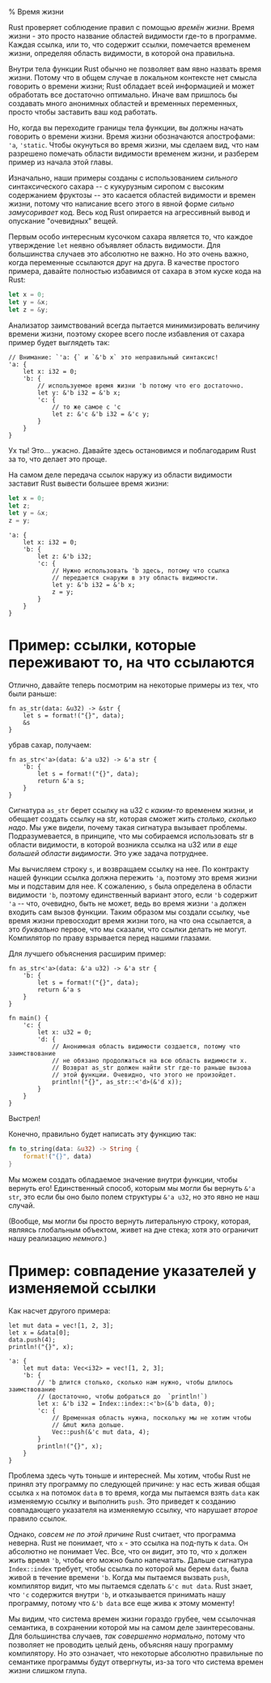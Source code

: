 % Время жизни

Rust проверяет соблюдение правил с помощью *времён жизни*. Время жизни - это
просто название областей видимости где-то в программе. Каждая ссылка, или то,
что содержит ссылки, помечается временем жизни, определяя область видимости, в
которой она правильна.

Внутри тела функции Rust обычно не позволяет вам явно назвать время жизни.
Потому что в общем случае в локальном контексте нет смысла говорить о времени
жизни; Rust обладает всей информацией и может обработать все достаточно
оптимально. Иначе вам пришлось бы создавать много анонимных областей и временных
переменных, просто чтобы заставить ваш код работать.

Но, когда вы переходите границы тела функции, вы должны начать говорить о
времени жизни. Время жизни обозначаются апострофами: `'a`, `'static`. Чтобы
окунуться во время жизни, мы сделаем вид, что нам разрешено помечать области
видимости временем жизни, и разберем пример из начала этой главы.

Изначально, наши примеры созданы с использованием *сильного* синтаксического
сахара -- с кукурузным сиропом с высоким содержанием фруктозы -- это касается
областей видимости и времен жизни, потому что написание всего этого в явной
форме *сильно замусоривает* код. Весь код Rust опирается на агрессивный вывод и
опускание "очевидных" вещей.

Первым особо интересным кусочком сахара является то, что каждое утверждение
`let` неявно объявляет область видимости. Для большинства случаев это абсолютно
не важно. Но это очень важно, когда переменные ссылаются друг на друга. В
качестве простого примера, давайте полностью избавимся от сахара в этом куске
кода на Rust:

```rust
let x = 0;
let y = &x;
let z = &y;
```

Анализатор заимствований всегда пытается минимизировать величину времени жизни,
поэтому скорее всего после избавления от сахара пример будет выглядеть так:

```rust,ignore
// Внимание: `'a: {` и `&'b x` это неправильный синтаксис!
'a: {
    let x: i32 = 0;
    'b: {
        // используемое время жизни 'b потому что его достаточно.
        let y: &'b i32 = &'b x;
        'c: {
            // то же самое с 'c
            let z: &'c &'b i32 = &'c y;
        }
    }
}
```

Ух ты! Это... ужасно. Давайте здесь остановимся и поблагодарим Rust за то, что
делает это проще.

На самом деле передача ссылок наружу из области видимости заставит Rust вывести
большее время жизни:

```rust
let x = 0;
let z;
let y = &x;
z = y;
```

```rust,ignore
'a: {
    let x: i32 = 0;
    'b: {
        let z: &'b i32;
        'c: {
            // Нужно использовать 'b здесь, потому что ссылка
            // передается снаружи в эту область видимости.
            let y: &'b i32 = &'b x;
            z = y;
        }
    }
}
```



# Пример: ссылки, которые переживают то, на что ссылаются

Отлично, давайте теперь посмотрим на некоторые примеры из тех, что были раньше:

```rust,ignore
fn as_str(data: &u32) -> &str {
    let s = format!("{}", data);
    &s
}
```

убрав сахар, получаем:

```rust,ignore
fn as_str<'a>(data: &'a u32) -> &'a str {
    'b: {
        let s = format!("{}", data);
        return &'a s;
    }
}
```

Сигнатура `as_str` берет ссылку на u32 с *каким-то* временем жизни, и обещает
создать ссылку на str, которая сможет жить *столько, сколько надо*. Мы уже
видели, почему такая сигнатура вызывает проблемы. Подразумевается, в принципе,
что мы собираемся использовать str в области видимости, в которой возникла
ссылка на u32 или *в еще большей области видимости*. Это уже задача потруднее.

Мы вычисляем строку `s`, и возвращаем ссылку на нее. По контракту нашей функции
ссылка должна пережить `'a`, поэтому это время жизни мы и подставим для нее. К
сожалению, `s` была определена в области видимости `'b`, поэтому единственный
вариант этого, если `'b` содержит `'a` -- что, очевидно, быть не может, ведь во
время жизни `'a` должен входить сам вызов функции. Таким образом мы создали
ссылку, чье время жизни превосходит время жизни того, на что она ссылается, а
это *буквально* первое, что мы сказали, что ссылки делать не могут. Компилятор
по праву взрывается перед нашими глазами.

Для лучшего объяснения расширим пример:

```rust,ignore
fn as_str<'a>(data: &'a u32) -> &'a str {
    'b: {
        let s = format!("{}", data);
        return &'a s
    }
}

fn main() {
    'c: {
        let x: u32 = 0;
        'd: {
            // Анонимная область видимости создается, потому что заимствование 
            // не обязано продолжаться на всю область видимости x. 
            // Возврат as_str должен найти str где-то раньше вызова
            // этой функции. Очевидно, что этого не произойдет.
            println!("{}", as_str::<'d>(&'d x));
        }
    }
}
```

Выстрел!

Конечно, правильно будет написать эту функцию так:

```rust
fn to_string(data: &u32) -> String {
    format!("{}", data)
}
```

Мы можем создать обладаемое значение внутри функции, чтобы вернуть его!
Единственный способ, которым мы могли бы вернуть `&'a str`, это если бы оно было
полем структуры `&'a u32`, но это явно не наш случай.

(Вообще, мы могли бы просто вернуть литеральную строку, которая, являясь
глобальным объектом, живет на дне стека; хотя это ограничит нашу реализацию
*немного*.)





# Пример: совпадение указателей у изменяемой ссылки

Как насчет другого примера:

```rust,ignore
let mut data = vec![1, 2, 3];
let x = &data[0];
data.push(4);
println!("{}", x);
```

```rust,ignore
'a: {
    let mut data: Vec<i32> = vec![1, 2, 3];
    'b: {
        // 'b длится столько, сколько нам нужно, чтобы длилось заимствование
        // (достаточно, чтобы добраться до  `println!`)
        let x: &'b i32 = Index::index::<'b>(&'b data, 0);
        'c: {
            // Временная область нужна, поскольку мы не хотим чтобы
            // &mut жила дольше.
            Vec::push(&'c mut data, 4);
        }
        println!("{}", x);
    }
}
```

Проблема здесь чуть тоньше и интересней. Мы хотим, чтобы Rust не принял эту
программу по следующей причине: у нас есть живая общая ссылка `x` на потомок
`data` в то время, когда мы пытаемся взять `data` как изменяемую ссылку и
выполнить `push`. Это приведет к созданию совпадающего указателя на изменяемую
ссылку, что нарушает *второе* правило ссылок.

Однако, *совсем не по этой причине* Rust считает, что программа неверна. Rust не
понимает, что  `x` - это ссылка на под-путь к `data`. Он абсолютно не понимает
Vec. Все, что он *видит*, это то, что `x` должен жить время `'b`, чтобы
его можно было напечатать. Дальше сигнатура `Index::index` требует, чтобы ссылка
по которой мы берем `data`, была живой в течение времени `'b`.  Когда мы
пытаемся вызвать `push`, компилятор видит, что мы пытаемся сделать `&'c mut
data`. Rust знает, что  `'c` содержится внутри `'b`, и отказывается принимать
нашу программу, потому что `&'b data` все еще жива к этому моменту!

Мы видим, что система времен жизни гораздо грубее, чем ссылочная семантика, в
сохранении которой мы на самом деле заинтересованы. Для большинства случаев,
*так совершенно нормально*, потому что позволяет не проводить целый день,
объясняя нашу программу компилятору. Но это означает, что некоторые абсолютно
правильные по семантике программы будут отвергнуты, из-за того что система
времен жизни слишком глупа.

